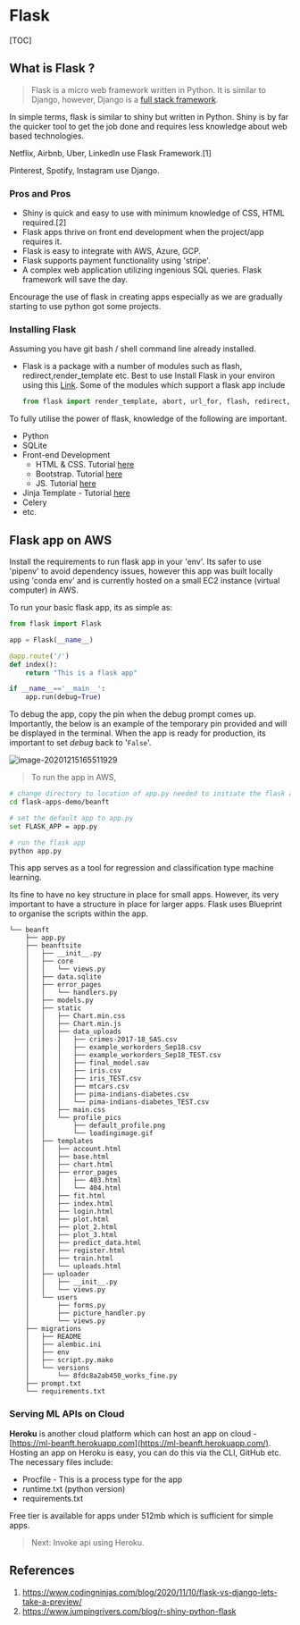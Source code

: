 # Flask

[TOC]

## What is Flask ?

> Flask is a micro web framework written in Python. It is similar to Django, however, Django is a [full stack framework](https://www.educba.com/python-frameworks/).

In simple terms, flask is similar to shiny but written in Python. Shiny is by far the quicker tool to get the job done and requires less knowledge about web based technologies. 

Netflix, Airbnb, Uber, LinkedIn use Flask Framework.[1]

Pinterest, Spotify, Instagram use Django.

### Pros and Pros

- Shiny is quick and easy to use with minimum knowledge of CSS, HTML required.[2]
- Flask apps thrive on front end development when the project/app requires it.
- Flask is easy to integrate with AWS, Azure, GCP.
- Flask supports payment functionality using 'stripe'.
- A complex web application utilizing ingenious SQL queries. Flask framework will save the day. 

Encourage the use of flask in creating apps especially as we are gradually starting to use python got some projects.

### Installing Flask

Assuming you have git bash / shell command line already installed. 

- Flask is a package with a number of modules such as flash, redirect,render_template etc. Best to use Install Flask in your environ using this [Link](https://www.Flask.com/products/Flask-desktop). Some of the modules which support a flask app include

  ```python
  from flask import render_template, abort, url_for, flash, redirect, request, Blueprint, Response, session, jsonify, make_response
  ```


To fully utilise the power of flask, knowledge of the following are important.

- Python
- SQLite
- Front-end Development
  - HTML & CSS. Tutorial [here](https://www.udemy.com/course/python-and-flask-bootcamp-create-websites-using-flask/)
  - Bootstrap. Tutorial [here](https://getbootstrap.com/docs/5.0/getting-started/introduction/ )
  - JS. Tutorial [here](https://www.codecademy.com/learn/introduction-to-javascript )
- Jinja Template - Tutorial [here](https://www.udemy.com/course/python-and-flask-bootcamp-create-websites-using-flask/)
- Celery
- etc.

## Flask app on AWS

Install the requirements to run flask app in your 'env'. Its safer to use 'pipenv' to avoid dependency issues, however this app was built locally using 'conda env' and is currently hosted on a small EC2 instance (virtual computer) in AWS.

To run your basic flask app, its as simple as:

```python
from flask import Flask

app = Flask(__name__)

@app.route('/')
def index():
    return "This is a flask app"

if __name__=='__main__':
    app.run(debug=True)
```

To debug the app, copy the pin when the debug prompt comes up. Importantly, the below is an example of the temporary pin provided and will be displayed in the terminal. When the app is ready for production, its important to set *debug* back to '`False`'.

![image-20201215165511929](C:\Users\TOsosanya\AppData\Roaming\Typora\typora-user-images\image-20201215165511929.png)



> To run the app in AWS, 

```bash
# change directory to location of app.py needed to initiate the flask app
cd flask-apps-demo/beanft

# set the default app to app.py
set FLASK_APP = app.py

# run the flask app
python app.py
```

This app serves as a tool for regression and classification type machine learning.

Its fine to have no key structure in place for small apps. However, its very important to have a structure in place for larger apps. Flask uses Blueprint to organise the scripts within the app.

```text
└── beanft
    ├── app.py
    ├── beanftsite
    │   ├── __init__.py
    │   ├── core
    │   │   └── views.py
    │   ├── data.sqlite
    │   ├── error_pages
    │   │   └── handlers.py
    │   ├── models.py
    │   ├── static
    │   │   ├── Chart.min.css
    │   │   ├── Chart.min.js
    │   │   ├── data_uploads
    │   │   │   ├── crimes-2017-18_SAS.csv
    │   │   │   ├── example_workorders_Sep18.csv
    │   │   │   ├── example_workorders_Sep18_TEST.csv
    │   │   │   ├── final_model.sav
    │   │   │   ├── iris.csv
    │   │   │   ├── iris_TEST.csv
    │   │   │   ├── mtcars.csv
    │   │   │   ├── pima-indians-diabetes.csv
    │   │   │   └── pima-indians-diabetes_TEST.csv
    │   │   ├── main.css
    │   │   └── profile_pics
    │   │       ├── default_profile.png
    │   │       └── loadingimage.gif
    │   ├── templates
    │   │   ├── account.html
    │   │   ├── base.html
    │   │   ├── chart.html
    │   │   ├── error_pages
    │   │   │   ├── 403.html
    │   │   │   └── 404.html
    │   │   ├── fit.html
    │   │   ├── index.html
    │   │   ├── login.html
    │   │   ├── plot.html
    │   │   ├── plot_2.html
    │   │   ├── plot_3.html
    │   │   ├── predict_data.html
    │   │   ├── register.html
    │   │   ├── train.html
    │   │   └── uploads.html
    │   ├── uploader
    │   │   ├── __init__.py
    │   │   └── views.py
    │   └── users
    │       ├── forms.py
    │       ├── picture_handler.py
    │       └── views.py
    ├── migrations
    │   ├── README
    │   ├── alembic.ini
    │   ├── env
    │   ├── script.py.mako
    │   └── versions
    │       └── 8fdc8a2ab450_works_fine.py
    ├── prompt.txt
    └── requirements.txt
```



### Serving ML APIs on Cloud

**Heroku** is another cloud platform which can host an app on cloud - [https://ml-beanft.herokuapp.com](https://ml-beanft.herokuapp.com/). Hosting an app on Heroku is easy, you can do this via the CLI, GitHub etc. The necessary files include:

- Procfile - This is a process type for the app
- runtime.txt (python version)
- requirements.txt

Free tier is available for apps under 512mb which is sufficient for simple apps. 



> Next: Invoke api using Heroku.



## References

1. https://www.codingninjas.com/blog/2020/11/10/flask-vs-django-lets-take-a-preview/
2. https://www.jumpingrivers.com/blog/r-shiny-python-flask